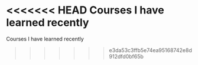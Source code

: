 <<<<<<< HEAD
Courses I have learned recently
=======
Courses I have learned recently 
>>>>>>> e3da53c3ffb5e74ea95168742e8d912dfd0bf65b
